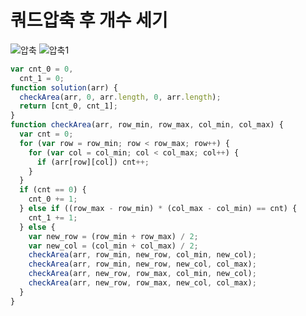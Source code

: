 # 쿼드압축 후 개수 세기

![압축](https://user-images.githubusercontent.com/63354527/107512867-c6659f00-6bea-11eb-9709-ce9ccec3d6ca.PNG)
![압축1](https://user-images.githubusercontent.com/63354527/107512873-c6fe3580-6bea-11eb-9ed0-18b63b58c4a8.PNG)

```javascript
var cnt_0 = 0,
  cnt_1 = 0;
function solution(arr) {
  checkArea(arr, 0, arr.length, 0, arr.length);
  return [cnt_0, cnt_1];
}
function checkArea(arr, row_min, row_max, col_min, col_max) {
  var cnt = 0;
  for (var row = row_min; row < row_max; row++) {
    for (var col = col_min; col < col_max; col++) {
      if (arr[row][col]) cnt++;
    }
  }
  if (cnt == 0) {
    cnt_0 += 1;
  } else if ((row_max - row_min) * (col_max - col_min) == cnt) {
    cnt_1 += 1;
  } else {
    var new_row = (row_min + row_max) / 2;
    var new_col = (col_min + col_max) / 2;
    checkArea(arr, row_min, new_row, col_min, new_col);
    checkArea(arr, row_min, new_row, new_col, col_max);
    checkArea(arr, new_row, row_max, col_min, new_col);
    checkArea(arr, new_row, row_max, new_col, col_max);
  }
}
```
